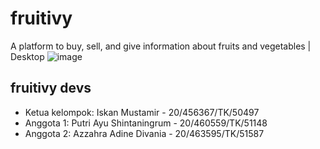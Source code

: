 # fruitivy

A platform to buy, sell, and give information about fruits and vegetables | Desktop
![image](https://user-images.githubusercontent.com/79202858/189830942-da510187-444a-4c49-8a3d-5cdb74206fc9.png)

## fruitivy devs

- Ketua kelompok: Iskan Mustamir - 20/456367/TK/50497
- Anggota 1: Putri Ayu Shintaningrum - 20/460559/TK/51148
- Anggota 2: Azzahra Adine Divania - 20/463595/TK/51587
